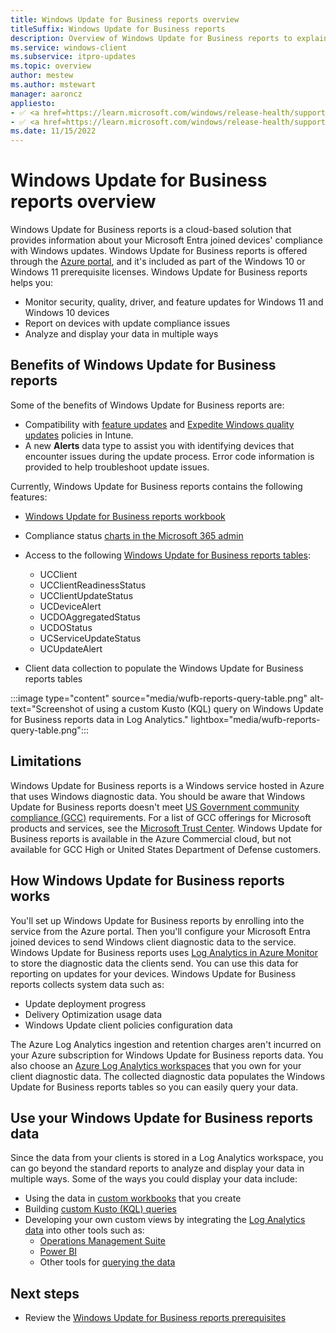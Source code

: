 ```yaml
---
title: Windows Update for Business reports overview
titleSuffix: Windows Update for Business reports
description: Overview of Windows Update for Business reports to explain what it's used for and the cloud services it relies on.
ms.service: windows-client
ms.subservice: itpro-updates
ms.topic: overview
author: mestew
ms.author: mstewart
manager: aaroncz
appliesto: 
- ✅ <a href=https://learn.microsoft.com/windows/release-health/supported-versions-windows-client target=_blank>Windows 11</a>
- ✅ <a href=https://learn.microsoft.com/windows/release-health/supported-versions-windows-client target=_blank>Windows 10</a>	
ms.date: 11/15/2022
---
```


# Windows Update for Business reports overview
<!--37063317, 30141258, 37063041-->
Windows Update for Business reports is a cloud-based solution that provides information about your Microsoft Entra joined devices' compliance with Windows updates. Windows Update for Business reports is offered through the [Azure portal](https://portal.azure.com), and it's included as part of the Windows 10 or Windows 11 prerequisite licenses. Windows Update for Business reports helps you:

- Monitor security, quality, driver, and feature updates for Windows 11 and Windows 10 devices
- Report on devices with update compliance issues
- Analyze and display your data in multiple ways


## Benefits of Windows Update for Business reports

Some of the benefits of Windows Update for Business reports are:

- Compatibility with [feature updates](/mem/intune/protect/windows-10-feature-updates) and [Expedite Windows quality updates](/mem/intune/protect/windows-10-expedite-updates) policies in Intune.
- A new **Alerts** data type to assist you with identifying devices that encounter issues during the update process. Error code information is provided to help troubleshoot update issues.

Currently, Windows Update for Business reports contains the following features:

- [Windows Update for Business reports workbook](wufb-reports-workbook.md)
- Compliance status [charts in the Microsoft 365 admin](wufb-reports-admin-center.md)
- Access to the following [Windows Update for Business reports tables](wufb-reports-schema.md):
    - UCClient
    - UCClientReadinessStatus
    - UCClientUpdateStatus
    - UCDeviceAlert
    - UCDOAggregatedStatus
    - UCDOStatus
    - UCServiceUpdateStatus
    - UCUpdateAlert

- Client data collection to populate the Windows Update for Business reports tables

:::image type="content" source="media/wufb-reports-query-table.png" alt-text="Screenshot of using a custom Kusto (KQL) query on Windows Update for Business reports data in Log Analytics." lightbox="media/wufb-reports-query-table.png":::

## Limitations

Windows Update for Business reports is a Windows service hosted in Azure that uses Windows diagnostic data. You should be aware that Windows Update for Business reports doesn't meet [US Government community compliance (GCC)](/office365/servicedescriptions/office-365-platform-service-description/office-365-us-government/gcc#us-government-community-compliance) requirements. For a list of GCC offerings for Microsoft products and services, see the [Microsoft Trust Center](/compliance/regulatory/offering-home). Windows Update for Business reports is available in the Azure Commercial cloud, but not available for GCC High or United States Department of Defense customers.


## How Windows Update for Business reports works

You'll set up Windows Update for Business reports by enrolling into the service from the Azure portal. Then you'll configure your Microsoft Entra joined devices to send Windows client diagnostic data to the service. Windows Update for Business reports uses [Log Analytics in Azure Monitor](/azure/azure-monitor/logs/log-analytics-overview) to store the diagnostic data the clients send. You can use this data for reporting on updates for your devices. Windows Update for Business reports collects system data such as:

- Update deployment progress
- Delivery Optimization usage data
- Windows Update client policies configuration data

The Azure Log Analytics ingestion and retention charges aren't incurred on your Azure subscription for Windows Update for Business reports data. You also choose an [Azure Log Analytics workspaces](/azure/azure-monitor/logs/log-analytics-overview) that you own for your client diagnostic data. The collected diagnostic data populates the Windows Update for Business reports tables so you can easily query your data.

## Use your Windows Update for Business reports data

Since the data from your clients is stored in a Log Analytics workspace, you can go beyond the standard reports to analyze and display your data in multiple ways. Some of the ways you could display your data include:

- Using the data in [custom workbooks](/azure/azure-monitor/visualize/workbooks-overview) that you create
- Building [custom Kusto (KQL) queries](/azure/azure-monitor/logs/log-query-overview)
- Developing your own custom views by integrating the [Log Analytics data](/azure/azure-monitor/visualize/tutorial-logs-dashboards) into other tools such as:
   - [Operations Management Suite](/azure/azure-monitor/agents/om-agents)
   - [Power BI](/azure/azure-monitor/logs/log-powerbi)
   - Other tools for [querying the data](/azure/azure-monitor/logs/log-query-overview)



## Next steps

- Review the [Windows Update for Business reports prerequisites](wufb-reports-prerequisites.md)
